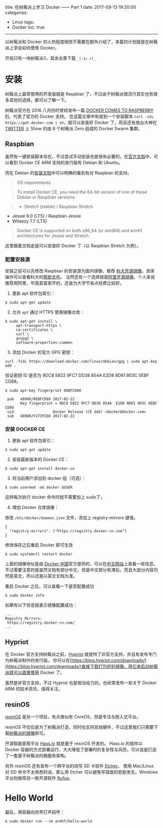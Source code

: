 title: 在树莓派上学习 Docker —— Part 1
date: 2017-09-13 19:20:00
categories:
  - Linux
tags:
  - Docker
toc: true
---

以树莓派和 Docker 的火热程度相信不需要在额外介绍了，本篇的计划就是在树莓派上学会如何使用 Docker。

开局只有一块树莓派3，其余全靠下载 `_(:з」∠)_`

<!--more-->

# 安装

树莓派上最常使用的开发版就是 Raspbian 了，不过由于树莓派很流行其实也有很多其他的选择，都可以了解一下。

树莓派官方在 2016 八月份时曾经发布一篇 [DOCKER COMES TO RASPBERRY PI](https://www.raspberrypi.org/blog/docker-comes-to-raspberry-pi/)，代表了官方的 Docker 支持。
在这篇文章中有提到一个安装脚本 `curl -sSL https://get.docker.com | sh`，就可以安装好 Docker 了。而且还有放出大神在 [TWITTER](https://twitter.com/alexellisuk/status/764518552154042369) 上 Show 的由 8 个树莓派 Zero 组成的 Docker Swarm 集群。

## Raspbian

虽然有一键安装脚本存在，不过尝试手动安装也是很有必要的。在[官方文档](https://docs.docker.com/engine/installation/#server)中，可以看到 Docker CE ARM 支持的发行版有 Debian 和 Ubuntu。

而在 Debian 的[安装文档](https://docs.docker.com/engine/installation/linux/docker-ce/debian/#os-requirements)中可以明确的看到有对 Raspbian 的支持。

>OS requirements

>To install Docker CE, you need the 64-bit version of one of these Debian or Raspbian versions:

>* Stretch (stable) / Raspbian Stretch
* Jessie 8.0 (LTS) / Raspbian Jessie
* Wheezy 7.7 (LTS)

>Docker CE is supported on both x86_64 (or amd64) and armhf architectures for Jessie and Stretch.

这里跟着文档走就可以安装好 Docker 了（以 Raspbian Stretch 为例）。

### 配置安装源

安装之前可以先修改 Raspbian 的安装源为国内镜像，推荐 [科大开源镜像](https://mirrors.ustc.edu.cn/)，具体操作可以查看科大的[帮助文件](https://lug.ustc.edu.cn/wiki/mirrors/help/raspbian)。
当然还有一个选择就是[阿里开源镜像](http://mirrors.aliyun.com/help/raspbian)，个人来说推荐用阿里，毕竟首富家开的，还是为大学节省点经费比较好。

1. 更新 apt 软件包索引：

```shell
$ sudo apt-get update
```

2. 允许 `apt` 通过 HTTPS 使用镜像仓库：

```shell
$ sudo apt-get install \
     apt-transport-https \
     ca-certificates \
     curl \
     gnupg2 \
     software-properties-common
```

3. 添加 Docker 的官方 GPG 密钥：

```shell
curl -fsSL https://download.docker.com/linux/debian/gpg | sudo apt-key add -
```

验证密钥 ID 是否为 9DC8 5822 9FC7 DD38 854A E2D8 8D81 803C 0EBF CD88。

```shell
$ sudo apt-key fingerprint 0EBFCD88

 pub   4096R/0EBFCD88 2017-02-22
       Key fingerprint = 9DC8 5822 9FC7 DD38 854A  E2D8 8D81 803C 0EBF CD88
 uid                  Docker Release (CE deb) <docker@docker.com>
 sub   4096R/F273FCD8 2017-02-22
```

### 安装 DOCKER CE

1. 更新 apt 软件包索引：

```
$ sudo apt-get update
```

2. 安装最新版本的 Docker CE：

```
$ sudo apt-get install docker-ce
```

3. 将当前用户添加到 docker 组（可选）：

```
$ sudo usermod -aG docker $USER
```

这样每次执行 docker 命令时就不需要加上 sudo了。

4. 增加 Docker 仓库镜像：

修改 `/etc/docker/daemon.json` 文件，添加上 registry-mirrors 键值。

```
{
  "registry-mirrors": ["https://registry.docker-cn.com"]
}
```

修改保存之后重启 Docker 即可生效

```
$ sudo systemctl restart docker
```

上面的镜像地址是由 [Docker 中国](https://www.docker-cn.com/)官方提供的，可以在[中文网站](https://www.docker-cn.com/)上查看一些信息。
不过需要注意的是虽然文档有部分中文，但是中文部分有滞后，而且大部分内容仍然是英文，所以还是以英文文档为准。

重启 Docker 之后，可以查看一下是否配置成功

```
$ sudo docker info
```

如果有以下信息就表示镜像配置成功：

```
...
Registry Mirrors:
 https://registry.docker-cn.com/
...
```

## Hypriot

在 Docker 官方支持树莓派之前，[Hypriot](https://blog.hypriot.com/) 就提供了非官方支持，并且有发布专门为树莓派制作的发行版。
你可以在[https://blog.hypriot.com/downloads/](https://blog.hypriot.com/downloads/)直接下载打包好的镜像，用它来启动树莓派就可以直接使用 Docker 了。

虽然是非官方支持，不过 Hypriot 也是相当给力的，也经常发布一些关于 Docker ARM 的技术资讯，值得关注。

## resinOS

[resinOS](https://resinos.io/) 是另一个项目，有点类似有 CoreOS，但是专注与嵌入式平台。

resinOS 不仅仅是为了树莓派打造，同时也支持其他硬件，不过这里我们只需要下载[树莓派的镜像](https://resinos.io/#downloads-raspberrypi)即可。

开源智能家居平台 [Hass.io](https://home-assistant.io/hassio/) 就是基于 resinOS 开发的。
Hass.io 的插件以 Docker 容器的方式部署运行，大大降低了部署时的复杂性与风险，可以说是打造了一套基于树莓派的微服务架构。

另外 resinOS 还有发布一个跨平台的烧写 SD 卡软件 [Etcher](https://etcher.io/)。
使用 Mac/Linux 对 DD 命令不太熟悉的话，那么用 Etcher 可以避免写错盘的悲剧发生。Windows 平台则推荐另一款开源软件 [Rufus](https://rufus.akeo.ie/?locale=zh_CN)。

# Hello World

最后，用容器向世界打声招呼：

```
$ sudo docker run --rm armhf/hello-world
```